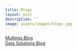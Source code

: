 ```yaml
---
title: Blogs
layout: post
description: ''
image: assets/images/blogs.jpg
---
```


<a href="https://mullings.robopoto.com"> Mullings Blog </a>
<br />
<a href="https://blog.robopoto.com"> Data Solutions Blog </a>

